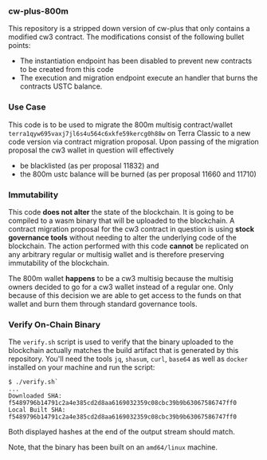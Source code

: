 ### cw-plus-800m

This repository is a stripped down version of cw-plus that only contains a modified cw3 contract. The modifications consist of the following bullet points:

- The instantiation endpoint has been disabled to prevent new contracts to be created from this code
- The execution and migration endpoint execute an handler that burns the contracts USTC balance.

### Use Case

This code is to be used to migrate the 800m multisig contract/wallet  `terra1qyw695vaxj7jl6s4u564c6xkfe59kercg0h88w`
on Terra Classic to a new code version via contract migration proposal. Upon passing of the migration proposal the cw3 wallet in question will effectively

- be blacklisted (as per proposal 11832) and
- the 800m ustc balance will be burned (as per proposal 11660 and 11710)

### Immutability

This code **does not alter** the state of the blockchain. It is going to be compiled to a wasm binary that will be uploaded to the blockchain. A contract migration proposal for the cw3 contract in question is using **stock governance tools** without needing to alter the underlying code of the blockchain. The action performed with this code **cannot** be replicated on any arbitrary regular or multisig wallet and is therefore preserving immutability of the blockchain.

The 800m wallet **happens** to be a cw3 multisig because the multisig owners decided to go for a cw3 wallet instead of a regular one. Only because of this decision we are able to get access to the funds on that wallet and burn them through standard governance tools.

### Verify On-Chain Binary

The `verify.sh` script is used to verify that the binary uploaded to the blockchain actually matches the build artifact that is generated by this repository. You'll need the tools `jq`, `shasum`, `curl`, `base64` as well as `docker` installed on your machine and run the script:

```
$ ./verify.sh`
...
Downloaded SHA:     f5489796b14791c2a4e385cd2d8aa6169032359c08cbc39b9b63067586747ff0
Local Built SHA:    f5489796b14791c2a4e385cd2d8aa6169032359c08cbc39b9b63067586747ff0
```

Both displayed hashes at the end of the output stream should match.

Note, that the binary has been built on an `amd64/linux` machine.